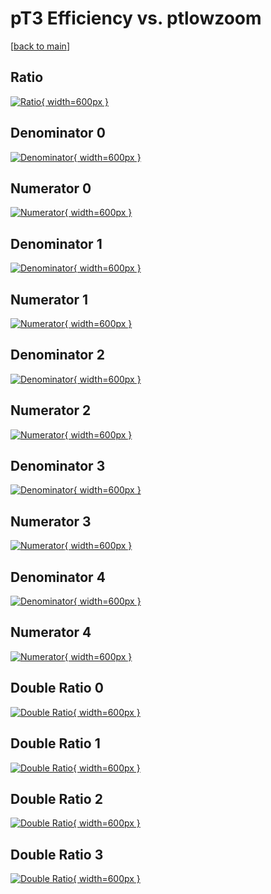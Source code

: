 # pT3 Efficiency vs. ptlowzoom

[[back to main](./)]



## Ratio

[![Ratio](../mtv/var/pT3_xtr_11_1_eff_ptlowzoom.png){ width=600px }](../mtv/var/pT3_xtr_11_1_eff_ptlowzoom.pdf)

## Denominator 0

[![Denominator](../mtv/den/pT3_xtr_11_1_eff_ptlowzoom_den0.png){ width=600px }](../mtv/den/pT3_xtr_11_1_eff_ptlowzoom_den0.pdf)

## Numerator 0

[![Numerator](../mtv/num/pT3_xtr_11_1_eff_ptlowzoom_num0.png){ width=600px }](../mtv/num/pT3_xtr_11_1_eff_ptlowzoom_num0.pdf)

## Denominator 1

[![Denominator](../mtv/den/pT3_xtr_11_1_eff_ptlowzoom_den1.png){ width=600px }](../mtv/den/pT3_xtr_11_1_eff_ptlowzoom_den1.pdf)

## Numerator 1

[![Numerator](../mtv/num/pT3_xtr_11_1_eff_ptlowzoom_num1.png){ width=600px }](../mtv/num/pT3_xtr_11_1_eff_ptlowzoom_num1.pdf)

## Denominator 2

[![Denominator](../mtv/den/pT3_xtr_11_1_eff_ptlowzoom_den2.png){ width=600px }](../mtv/den/pT3_xtr_11_1_eff_ptlowzoom_den2.pdf)

## Numerator 2

[![Numerator](../mtv/num/pT3_xtr_11_1_eff_ptlowzoom_num2.png){ width=600px }](../mtv/num/pT3_xtr_11_1_eff_ptlowzoom_num2.pdf)

## Denominator 3

[![Denominator](../mtv/den/pT3_xtr_11_1_eff_ptlowzoom_den3.png){ width=600px }](../mtv/den/pT3_xtr_11_1_eff_ptlowzoom_den3.pdf)

## Numerator 3

[![Numerator](../mtv/num/pT3_xtr_11_1_eff_ptlowzoom_num3.png){ width=600px }](../mtv/num/pT3_xtr_11_1_eff_ptlowzoom_num3.pdf)

## Denominator 4

[![Denominator](../mtv/den/pT3_xtr_11_1_eff_ptlowzoom_den4.png){ width=600px }](../mtv/den/pT3_xtr_11_1_eff_ptlowzoom_den4.pdf)

## Numerator 4

[![Numerator](../mtv/num/pT3_xtr_11_1_eff_ptlowzoom_num4.png){ width=600px }](../mtv/num/pT3_xtr_11_1_eff_ptlowzoom_num4.pdf)

## Double Ratio 0

[![Double Ratio](../mtv/ratio/pT3_xtr_11_1_eff_ptlowzoom_ratio0.png){ width=600px }](../mtv/ratio/pT3_xtr_11_1_eff_ptlowzoom_ratio0.pdf)

## Double Ratio 1

[![Double Ratio](../mtv/ratio/pT3_xtr_11_1_eff_ptlowzoom_ratio1.png){ width=600px }](../mtv/ratio/pT3_xtr_11_1_eff_ptlowzoom_ratio1.pdf)

## Double Ratio 2

[![Double Ratio](../mtv/ratio/pT3_xtr_11_1_eff_ptlowzoom_ratio2.png){ width=600px }](../mtv/ratio/pT3_xtr_11_1_eff_ptlowzoom_ratio2.pdf)

## Double Ratio 3

[![Double Ratio](../mtv/ratio/pT3_xtr_11_1_eff_ptlowzoom_ratio3.png){ width=600px }](../mtv/ratio/pT3_xtr_11_1_eff_ptlowzoom_ratio3.pdf)

